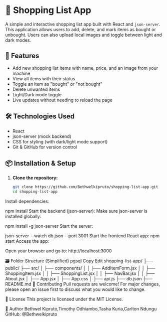 # 🛒 Shopping List App

A simple and interactive shopping list app built with React and `json-server`. This application allows users to add, delete, and mark items as bought or unbought. Users can also upload local images and toggle between light and dark modes.

## 🚀 Features

- Add new shopping list items with name, price, and an image from your machine
- View all items with their status
- Toggle an item as "bought" or "not bought"
- Delete unwanted items
- Light/Dark mode toggle
- Live updates without needing to reload the page

## 🛠️ Technologies Used

- React
- json-server (mock backend)
- CSS for styling (with dark/light mode support)
- Git & GitHub for version control


## 📦 Installation & Setup

1. **Clone the repository:**
   ```bash
   git clone https://github.com/Bethwelkipruto/shopping-list-app.git
   cd shopping-list-app
Install dependencies:

npm install
Start the backend (json-server):
Make sure json-server is installed globally:


npm install -g json-server
Start the server:

json-server --watch db.json --port 3001
Start the frontend React app:
npm start
Access the app:

Open your browser and go to:
http://localhost:3000

🗃️ Folder Structure (Simplified)
pgsql
Copy
Edit
shopping-list-app/
├── public/
├── src/
│   ├── components/
│   │   ├── AddItemForm.jsx
│   │   ├── ShoppingItem.jsx
│   │   ├── ShoppingList.jsx
│   │   ├── NavBar.jsx
│   │   ├── About.jsx
│   ├── App.jsx
│   ├── App.css
│   ├── api.js
├── db.json
├── README.md
🤝 Contributing
Pull requests are welcome! For major changes, please open an issue first to discuss what you would like to change.

📄 License
This project is licensed under the MIT License.

👤 Author
Bethwel Kipruto,Timothy Odhiambo,Tasha Kuria,Carlton Ndungu
GitHub: @Bethwelkipruto
